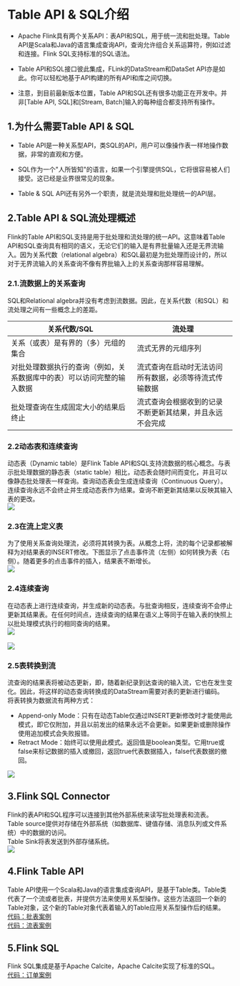 # Table API & SQL介绍

- Apache Flink具有两个关系API：表API和SQL，用于统一流和批处理。Table API是Scala和Java的语言集成查询API，查询允许组合关系运算符，例如过滤和连接。Flink SQL支持标准的SQL语法。

- Table API和SQL接口彼此集成，FLink的DataStream和DataSet API亦是如此。你可以轻松地基于API构建的所有API和库之间切换。

- 注意，到目前最新版本位置，Table API和SQL还有很多功能正在开发中。并非[Table API, SQL]和[Stream, Batch]输入的每种组合都支持所有操作。

## 1.为什么需要Table API & SQL

- Table API是一种关系型API，类SQL的API，用户可以像操作表一样地操作数据，非常的直观和方便。

- SQL作为一个"人所皆知"的语言，如果一个引擎提供SQL，它将很容易被人们接受。这已经是业界很常见的现象。

- Table & SQL API还有另外一个职责，就是流处理和批处理统一的API层。

## 2.Table API & SQL流处理概述

Flink的Table API和SQL支持是用于批处理和流处理的统一API。这意味着Table API和SQL查询具有相同的语义，无论它们的输入是有界批量输入还是无界流输入。因为关系代数（relational algebra）和SQL最初是为批处理而设计的，所以对于无界流输入的关系查询不像有界批输入上的关系查询那样容易理解。

### 2.1.流数据上的关系查询

SQL和Relational algebra并没有考虑到流数据。因此，在关系代数（和SQL）和流处理之间有一些概念上的差距。
<br/>
<table>
    <thead>
        <tr>
            <th>关系代数/SQL</th>
            <th>流处理</th>
        </tr>
    </thead>
    <tbody>
        <tr>
            <td>关系（或表）是有界的（多）元组的集合</td>
            <td>流式无界的元组序列</td>
        </tr>
        <tr>
            <td>对批处理数据执行的查询（例如，关系数据库中的表）可以访问完整的输入数据</td>
            <td>流式查询在启动时无法访问所有数据，必须等待流式传输数据</td>
        </tr>
        <tr>
            <td>批处理查询在生成固定大小的结果后终止</td>
            <td>流式查询会根据收到的记录不断更新其结果，并且永远不会完成</td>
        </tr>
    </tbody>
</table>

### 2.2动态表和连续查询

动态表（Dynamic table）是Flink Table API和SQL支持流数据的核心概念。与表示批处理数据的静态表（static table）相比，动态表会随时间而变化，并且可以像静态批处理表一样查询。查询动态表会生成连续查询（Continuous Query）。连续查询永远不会终止并生成动态表作为结果。查询不断更新其结果以反映其输入表的更改。
<br/>
![](https://github.com/buildupchao/ImgStore/blob/master/blog/flink/flink-foundation/dynamic-table-and-continuous-query-1.png?raw=true)

### 2.3在流上定义表

为了使用关系查询处理流，必须将其转换为表。从概念上将，流的每个记录都被解释为对结果表的INSERT修改。下图显示了点击事件流（左侧）如何转换为表（右侧）。随着更多的点击事件的插入，结果表不断增长。
<br/>
![](https://github.com/buildupchao/ImgStore/blob/master/blog/flink/flink-foundation/dynamic-table-and-continuous-query-2.png?raw=true)

### 2.4连续查询

在动态表上进行连续查询，并生成新的动态表。与批查询相反，连续查询不会停止更新其结果表。在任何时间点，连续查询的结果在语义上等同于在输入表的快照上以批处理模式执行的相同查询的结果。
<br/>
![](https://github.com/buildupchao/ImgStore/blob/master/blog/flink/flink-foundation/dynamic-table-and-continuous-query-3.png?raw=true)
<br/>
<br/>
![](https://github.com/buildupchao/ImgStore/blob/master/blog/flink/flink-foundation/dynamic-table-and-continuous-query-4.png?raw=true)
<br/>

### 2.5表转换到流

流查询的结果表将被动态更新，即，随着新纪录到达查询的输入流，它也在发生变化。因此，将这样的动态查询转换成的DataStream需要对表的更新进行编码。
<br/>
将表转换为数据流有两种方式：
<br/>
- Append-only Mode：只有在动态Table仅通过INSERT更新修改时才能使用此模式，即它仅附加，并且以前发出的结果永远不会更新。如果更新或删除操作使用追加模式会失败报错。
- Retract Mode：始终可以使用此模式。返回值是boolean类型。它用true或false来标记数据的插入或撤回，返回true代表数据插入，false代表数据的撤回。

![](https://github.com/buildupchao/ImgStore/blob/master/blog/flink/flink-foundation/dynamic-table-and-continuous-query-5.png?raw=true)

## 3.Flink SQL Connector

Flink的表API和SQL程序可以连接到其他外部系统来读写批处理表和流表。<br/>
Table source提供对存储在外部系统（如数据库、键值存储、消息队列或文件系统）中的数据的访问。<br/>
Table Sink将表发送到外部存储系统。
<br/>
![](https://github.com/buildupchao/ImgStore/blob/master/blog/flink/flink-foundation/dynamic-table-and-continuous-query-6.png?raw=true)

## 4.Flink Table API

Table API使用一个Scala和Java的语言集成查询API，是基于Table类。Table类代表了一个流或者批表，并提供方法来使用关系型操作。这些方法返回一个新的Table对象，这个新的Table对象代表着输入的Table应用关系型操作后的结果。
<br/>
[代码：批表案例](https://github.com/buildupchao/flink-examples/blob/master/src/main/java/com/buildupchao/flinkexamples/batch/api/BatchTableExample.java)
<br/>
[代码：流表案例](https://github.com/buildupchao/flink-examples/blob/master/src/main/java/com/buildupchao/flinkexamples/stream/StreamTableApiAndSqlExample.java)
<br/>

## 5.Flink SQL

Flink SQL集成是基于Apache Calcite，Apache Calcite实现了标准的SQL。
<br/>
[代码：订单案例](https://github.com/buildupchao/flink-examples/blob/master/src/main/java/com/buildupchao/flinkexamples/batch/sql/BatchOrderCaseSQLExample.java)